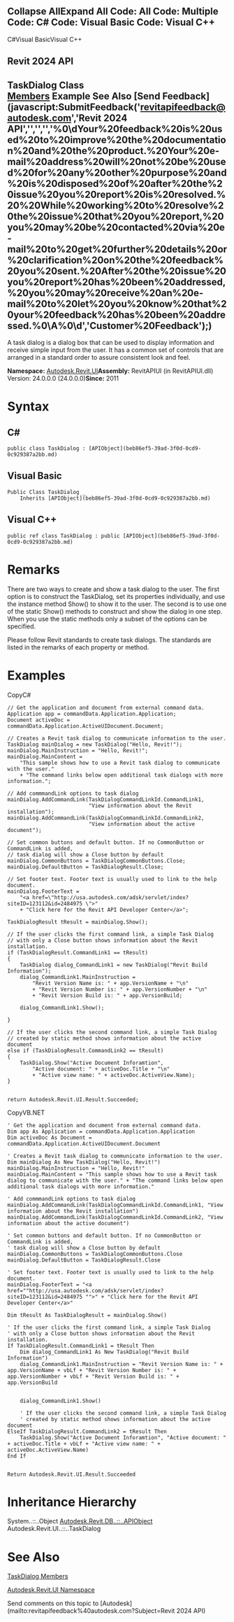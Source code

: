 ﻿

Collapse AllExpand All Code: All Code: Multiple Code: C# Code: Visual Basic Code: Visual C++   
---  
  
C#Visual BasicVisual C++

Revit 2024 API  
---  
TaskDialog Class  
[Members](14095041-907b-835f-a853-8a88895a9339.md) Example See Also [Send Feedback](javascript:SubmitFeedback\('revitapifeedback@autodesk.com','Revit 2024 API','','','','%0\\dYour%20feedback%20is%20used%20to%20improve%20the%20documentation%20and%20the%20product.%20Your%20e-mail%20address%20will%20not%20be%20used%20for%20any%20other%20purpose%20and%20is%20disposed%20of%20after%20the%20issue%20you%20report%20is%20resolved.%20%20While%20working%20to%20resolve%20the%20issue%20that%20you%20report,%20you%20may%20be%20contacted%20via%20e-mail%20to%20get%20further%20details%20or%20clarification%20on%20the%20feedback%20you%20sent.%20After%20the%20issue%20you%20report%20has%20been%20addressed,%20you%20may%20receive%20an%20e-mail%20to%20let%20you%20know%20that%20your%20feedback%20has%20been%20addressed.%0\\A%0\\d','Customer%20Feedback'\);)  
---  
  
A task dialog is a dialog box that can be used to display information and receive simple input from the user. It has a common set of controls that are arranged in a standard order to assure consistent look and feel. 

**Namespace:** [Autodesk.Revit.UI](e86fd90a-8957-02a6-da7f-ced248966e3e.md)**Assembly:** RevitAPIUI (in RevitAPIUI.dll) Version: 24.0.0.0 (24.0.0.0)**Since:** 2011

# Syntax

C#  
---  
      
    
    public class TaskDialog : [APIObject](beb86ef5-39ad-3f0d-0cd9-0c929387a2bb.md)  
  
Visual Basic  
---  
      
    
    Public Class TaskDialog _
    	Inherits [APIObject](beb86ef5-39ad-3f0d-0cd9-0c929387a2bb.md)  
  
Visual C++  
---  
      
    
    public ref class TaskDialog : public [APIObject](beb86ef5-39ad-3f0d-0cd9-0c929387a2bb.md)  
  
# Remarks

There are two ways to create and show a task dialog to the user. The first option is to construct the TaskDialog, set its properties individually, and use the instance method Show() to show it to the user. The second is to use one of the static Show() methods to construct and show the dialog in one step. When you use the static methods only a subset of the options can be specified. 

Please follow Revit standards to create task dialogs. The standards are listed in the remarks of each property or method. 

# Examples

CopyC#
    
    
    // Get the application and document from external command data.
    Application app = commandData.Application.Application;
    Document activeDoc = commandData.Application.ActiveUIDocument.Document;
    
    // Creates a Revit task dialog to communicate information to the user.
    TaskDialog mainDialog = new TaskDialog("Hello, Revit!");
    mainDialog.MainInstruction = "Hello, Revit!";
    mainDialog.MainContent =
        "This sample shows how to use a Revit task dialog to communicate with the user."
        + "The command links below open additional task dialogs with more information.";
    
    // Add commmandLink options to task dialog
    mainDialog.AddCommandLink(TaskDialogCommandLinkId.CommandLink1,
                              "View information about the Revit installation");
    mainDialog.AddCommandLink(TaskDialogCommandLinkId.CommandLink2,
                              "View information about the active document");
    
    // Set common buttons and default button. If no CommonButton or CommandLink is added,
    // task dialog will show a Close button by default
    mainDialog.CommonButtons = TaskDialogCommonButtons.Close;
    mainDialog.DefaultButton = TaskDialogResult.Close;
    
    // Set footer text. Footer text is usually used to link to the help document.
    mainDialog.FooterText =
        "<a href=\"http://usa.autodesk.com/adsk/servlet/index?siteID=123112&id=2484975 \">"
        + "Click here for the Revit API Developer Center</a>";
    
    TaskDialogResult tResult = mainDialog.Show();
    
    // If the user clicks the first command link, a simple Task Dialog 
    // with only a Close button shows information about the Revit installation. 
    if (TaskDialogResult.CommandLink1 == tResult)
    {
        TaskDialog dialog_CommandLink1 = new TaskDialog("Revit Build Information");
        dialog_CommandLink1.MainInstruction =
            "Revit Version Name is: " + app.VersionName + "\n"
            + "Revit Version Number is: " + app.VersionNumber + "\n"
            + "Revit Version Build is: " + app.VersionBuild;
    
        dialog_CommandLink1.Show();
    
    }
    
    // If the user clicks the second command link, a simple Task Dialog 
    // created by static method shows information about the active document
    else if (TaskDialogResult.CommandLink2 == tResult)
    {
        TaskDialog.Show("Active Document Inforamtion",
            "Active document: " + activeDoc.Title + "\n"
            + "Active view name: " + activeDoc.ActiveView.Name);
    }
    
    
    return Autodesk.Revit.UI.Result.Succeeded;

CopyVB.NET
    
    
    ' Get the application and document from external command data.
    Dim app As Application = commandData.Application.Application
    Dim activeDoc As Document = commandData.Application.ActiveUIDocument.Document
    
    ' Creates a Revit task dialog to communicate information to the user.
    Dim mainDialog As New TaskDialog("Hello, Revit!")
    mainDialog.MainInstruction = "Hello, Revit!"
    mainDialog.MainContent = "This sample shows how to use a Revit task dialog to communicate with the user." + "The command links below open additional task dialogs with more information."
    
    ' Add commmandLink options to task dialog
    mainDialog.AddCommandLink(TaskDialogCommandLinkId.CommandLink1, "View information about the Revit installation")
    mainDialog.AddCommandLink(TaskDialogCommandLinkId.CommandLink2, "View information about the active document")
    
    ' Set common buttons and default button. If no CommonButton or CommandLink is added,
    ' task dialog will show a Close button by default
    mainDialog.CommonButtons = TaskDialogCommonButtons.Close
    mainDialog.DefaultButton = TaskDialogResult.Close
    
    ' Set footer text. Footer text is usually used to link to the help document.
    mainDialog.FooterText = "<a href=""http://usa.autodesk.com/adsk/servlet/index?siteID=123112&id=2484975 "">" + "Click here for the Revit API Developer Center</a>"
    
    Dim tResult As TaskDialogResult = mainDialog.Show()
    
    ' If the user clicks the first command link, a simple Task Dialog 
    ' with only a Close button shows information about the Revit installation. 
    If TaskDialogResult.CommandLink1 = tResult Then
        Dim dialog_CommandLink1 As New TaskDialog("Revit Build Information")
        dialog_CommandLink1.MainInstruction = "Revit Version Name is: " + app.VersionName + vbLf + "Revit Version Number is: " + app.VersionNumber + vbLf + "Revit Version Build is: " + app.VersionBuild
    
    
        dialog_CommandLink1.Show()
    
        ' If the user clicks the second command link, a simple Task Dialog 
        ' created by static method shows information about the active document
    ElseIf TaskDialogResult.CommandLink2 = tResult Then
        TaskDialog.Show("Active Document Inforamtion", "Active document: " + activeDoc.Title + vbLf + "Active view name: " + activeDoc.ActiveView.Name)
    End If
    
    
    Return Autodesk.Revit.UI.Result.Succeeded

# Inheritance Hierarchy

System..::..Object [Autodesk.Revit.DB..::..APIObject](beb86ef5-39ad-3f0d-0cd9-0c929387a2bb.md) Autodesk.Revit.UI..::..TaskDialog

# See Also

[TaskDialog Members](14095041-907b-835f-a853-8a88895a9339.md)

[Autodesk.Revit.UI Namespace](e86fd90a-8957-02a6-da7f-ced248966e3e.md)

Send comments on this topic to [Autodesk](mailto:revitapifeedback%40autodesk.com?Subject=Revit 2024 API)